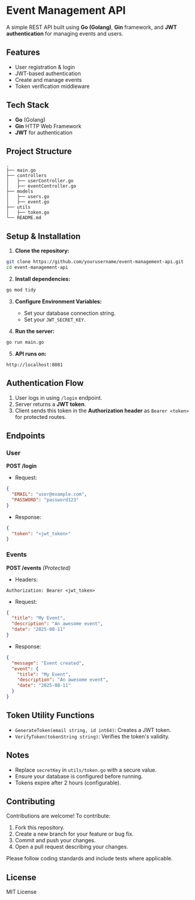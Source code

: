 # Event Management API

A simple REST API built using **Go (Golang)**, **Gin** framework, and **JWT authentication** for managing events and users.

## Features

* User registration & login
* JWT-based authentication
* Create and manage events
* Token verification middleware

## Tech Stack

* **Go** (Golang)
* **Gin** HTTP Web Framework
* **JWT** for authentication

## Project Structure

```
.
├── main.go
├── controllers
│   ├── userController.go
│   ├── eventController.go
├── models
│   ├── users.go
│   ├── event.go
├── utils
│   ├── token.go
└── README.md
```

## Setup & Installation

1. **Clone the repository:**

```bash
git clone https://github.com/yourusername/event-management-api.git
cd event-management-api
```

2. **Install dependencies:**

```bash
go mod tidy
```

3. **Configure Environment Variables:**

    * Set your database connection string.
    * Set your `JWT_SECRET_KEY`.
4. **Run the server:**

```bash
go run main.go
```

5. **API runs on:**

```
http://localhost:8081
```

## Authentication Flow

1. User logs in using `/login` endpoint.
2. Server returns a **JWT token**.
3. Client sends this token in the **Authorization header** as `Bearer <token>` for protected routes.

## Endpoints

### User

**POST /login**

* Request:

```json
{
  "EMAIL": "user@example.com",
  "PASSWORD": "password123"
}
```

* Response:

```json
{
  "token": "<jwt_token>"
}
```

### Events

**POST /events** *(Protected)*

* Headers:

```
Authorization: Bearer <jwt_token>
```

* Request:

```json
{
  "title": "My Event",
  "description": "An awesome event",
  "date": "2025-08-11"
}
```

* Response:

```json
{
  "message": "Event created",
  "event": {
    "title": "My Event",
    "description": "An awesome event",
    "date": "2025-08-11"
  }
}
```

## Token Utility Functions

* `GenerateToken(email string, id int64)`: Creates a JWT token.
* `VerifyToken(tokenString string)`: Verifies the token's validity.

## Notes

* Replace `secretKey` in `utils/token.go` with a secure value.
* Ensure your database is configured before running.
* Tokens expire after 2 hours (configurable).

## Contributing

Contributions are welcome! To contribute:

1. Fork this repository.
2. Create a new branch for your feature or bug fix.
3. Commit and push your changes.
4. Open a pull request describing your changes.

Please follow coding standards and include tests where applicable.

## License

MIT License

